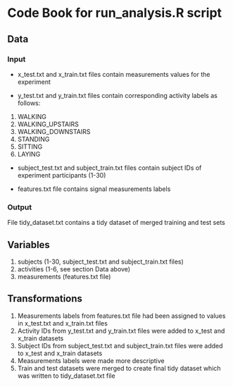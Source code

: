 # Code Book for run_analysis.R script

## Data

### Input

* x_test.txt and x_train.txt files contain measurements values for the experiment

* y_test.txt and y_train.txt files contain corresponding activity labels as follows:

1. WALKING
2. WALKING_UPSTAIRS
3. WALKING_DOWNSTAIRS
4. STANDING
5. SITTING
6. LAYING

* subject_test.txt and subject_train.txt files contain subject IDs of experiment participants (1-30)

* features.txt file contains signal measurements labels



### Output

File tidy_dataset.txt contains a tidy dataset of merged training and test sets

## Variables

1. subjects (1-30, subject_test.txt and subject_train.txt files)
2. activities (1-6, see section Data above)
3. measurements (features.txt file)

## Transformations

1. Measurements labels from features.txt file had been assigned to values in x_test.txt and x_train.txt files
2. Activity IDs from y_test.txt and y_train.txt files were added to x_test and x_train datasets
3. Subject IDs from subject_test.txt and subject_train.txt files were added to x_test and x_train datasets
4. Measurements labels were made more descriptive
5. Train and test datasets were merged to create final tidy dataset which was written to tidy_dataset.txt file
